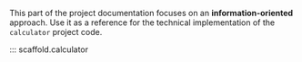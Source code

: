 This part of the project documentation focuses on
an **information-oriented** approach. Use it as a
reference for the technical implementation of the
`calculator` project code.

::: scaffold.calculator
